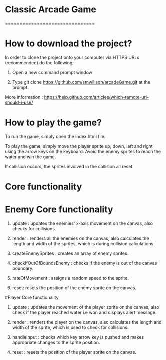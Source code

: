 # Classic Arcade Game

===============================

# How to download the project?

In order to clone the project onto your computer via HTTPS URLs (recommended) do the following:

1.  Open a new command prompt window

2.  Type git clone <https://github.com/smwillson/arcadeGame.git> at the prompt.

More information : <https://help.github.com/articles/which-remote-url-should-i-use/>

# How to play the game?

To run the game, simply open the index.html file.

 To play the game, simply move the player sprite up, down, left and right using the arrow keys on the keyboard.
 Avoid the enemy sprites to reach the water and win the game.

 If collision occurs, the sprites involved in the collision all reset.

# Core functionality

# Enemy Core functionality

1. update : updates the enemies' x-axis movement on the canvas, also checks for collisions.

2. render : renders all the enemies on the canvas, also calculates the length and width of the sprites, which is during collision calculations.

3.  createEnemySprites : creates an array of enemy sprites.

4.  checkIfOutOfBoundsEnemy : checks if the enemy is out of the canvas boundary.

5. rateOfMovement : assigns a random speed to the sprite.

6. reset: resets the position of the enemy sprite on the canvas.

 #Player Core functionality

1. update : updates the movement of the player sprite on the canvas, also check if the player reached water i.e won and displays alert message.

2. render : renders the player on the canvas, also calculates the length and width of the sprite, which is used to check for collisions.

3. handleInput : checks which key arrow key is pushed and makes appropriate changes to the sprite position.

4. reset : resets the position of the player sprite on the canvas.
